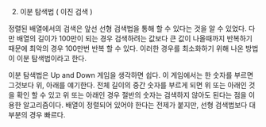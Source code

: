 2. 이분 탐색법 ( 이진 검색 )

정렬된 배열에서의 검색은 앞선 선형 검색법을 통해 할 수 있다는 것을 알 수 있었다.
다만 배열의 길이가 100만이 되는 경우 검색하려는 값보다 큰 값이 나올때까지 반복하기 때문에
최악의 경우 100만번 반복 할 수 있다. 이러한 경우를 최소화하기 위해 나온 방법이 이분 탐색법이라고 한다.

이분 탐색법은 Up and Down 게임을 생각하면 쉽다.
이 게임에서는 한 숫자를 부르면 그것보다 위, 아래를 얘기한다.
전체 길이의 중간 숫자를 부르게 되면 위 또는 아래인 것을 확인 할 수 있고
위 또는 아래인 경우 절반의 숫자는 검색하지 않아도 된다는 점을 이용한 알고리즘이다.
배열이 정렬되어 있어야 한다는 전제가 붙지만, 선형 검색법보다 대부분의 경우 빠르다.
